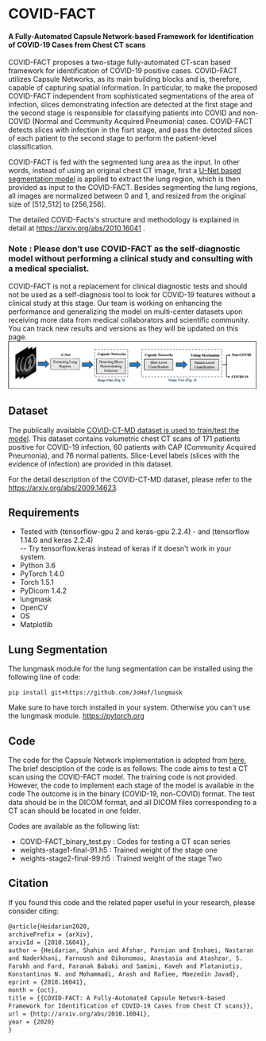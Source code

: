 # COVID-FACT
<h4>A Fully-Automated Capsule Network-based Framework for Identification of COVID-19 Cases from Chest CT scans</h4>

COVID-FACT proposes a two-stage fully-automated CT-scan based framework for identification of COVID-19 positive cases. COVID-FACT utilizes Capsule Networks, as its main building blocks and is, therefore, capable of capturing spatial information. In particular, to make the proposed COVID-FACT independent from sophisticated segmentations of the area of infection, slices demonstrating infection are detected
at the first stage and the second stage is responsible for classifying patients into COVID and non-COVID (Normal and Community Acquired Pneumonia) cases. COVID-FACT detects slices with infection in the fisrt stage, and pass the detected slices of each patient to the second stage to perform the patient-level classification.

COVID-FACT is fed with the segmented lung area as the input. In other words, instead of using an original chest CT image, first a <a href="https://github.com/JoHof/lungmask"> U-Net based segmentation model</a> is applied to extract the lung region, which is then provided as input to the COVID-FACT. Besides segmenting the lung regions, all images are normalized between 0 and 1, and resized from the original size of [512,512] to [256,256].

The detailed COVID-Facts's structure and methodology is explained in detail at https://arxiv.org/abs/2010.16041 .

<h3>Note : Please don’t use COVID-FACT as the self-diagnostic model without performing a clinical study and consulting with a medical specialist.</h3>
COVID-FACT is not a replacement for clinical diagnostic tests and should not be used as a self-diagnosis tool to look for COVID-19 features without a clinical study at this stage. Our team is working on enhancing the performance and generalizing the model on multi-center datasets upon receiving more data from medical collaborators and scientific community. You can track new results and versions as they will be updated on this page.<br>

<img src="https://github.com/ShahinSHH/COVID-FACT/blob/main/Figures/method.jpg"/>

## Dataset
The publically available <a href="https://github.com/ShahinSHH/COVID-CT-MD">COVID-CT-MD dataset is used to train/test the model</a>.
This dataset contains volumetric chest CT scans of 171 patients positive for COVID-19 infection, 60 patients with CAP (Community Acquired Pneumonia), and 76 normal patients. Slice-Level labels (slices with the evidence of infection) are provided in this dataset.

For the detail description of the COVID-CT-MD dataset, please refer to the <a href="https://arxiv.org/abs/2009.14623">https://arxiv.org/abs/2009.14623</a>.

## Requirements
* Tested with (tensorflow-gpu 2 and keras-gpu 2.2.4) - and (tensorflow 1.14.0 and keras 2.2.4)<br>
-- Try tensorflow.keras instead of keras if it doesn't work in your system.
* Python 3.6
* PyTorch 1.4.0
* Torch 1.5.1
* PyDicom 1.4.2
* lungmask
* OpenCV
* OS
* Matplotlib

## Lung Segmentation
The lungmask module for the lung segmentation can be installed using the following line of code:
```
pip install git+https://github.com/JoHof/lungmask
```
Make sure to have torch installed in your system. Otherwise you can't use the lungmask module.
<a href = "https://pytorch.org">https://pytorch.org</a>

## Code
The code for the Capsule Network implementation is adopted from <a href="https://keras.io/examples/cifar10_cnn_capsule/">here.</a>
The brief desciption of the code is as follows:
The code aims to test a CT scan using the COVID-FACT model.
The training code is not provided. However, the code to implement each stage of the model is available in the code
The outcome is in the binary (COVID-19, non-COVID) format.
The test data should be in the DICOM format, and all DICOM files corresponding to a CT scan should be located in one folder.

Codes are available as the following list:

* COVID-FACT_binary_test.py : Codes for testing a CT scan series
* weights-stage1-final-91.h5 : Trained weight of the stage one
* weights-stage2-final-99.h5 : Trained weight of the stage Two


## Citation
If you found this code and the related paper useful in your research, please consider citing:

```
@article{Heidarian2020,
archivePrefix = {arXiv},
arxivId = {2010.16041},
author = {Heidarian, Shahin and Afshar, Parnian and Enshaei, Nastaran and Naderkhani, Farnoosh and Oikonomou, Anastasia and Atashzar, S. Farokh and Fard, Faranak Babaki and Samimi, Kaveh and Plataniotis, Konstantinos N. and Mohammadi, Arash and Rafiee, Moezedin Javad},
eprint = {2010.16041},
month = {oct},
title = {{COVID-FACT: A Fully-Automated Capsule Network-based Framework for Identification of COVID-19 Cases from Chest CT scans}},
url = {http://arxiv.org/abs/2010.16041},
year = {2020}
}

```


